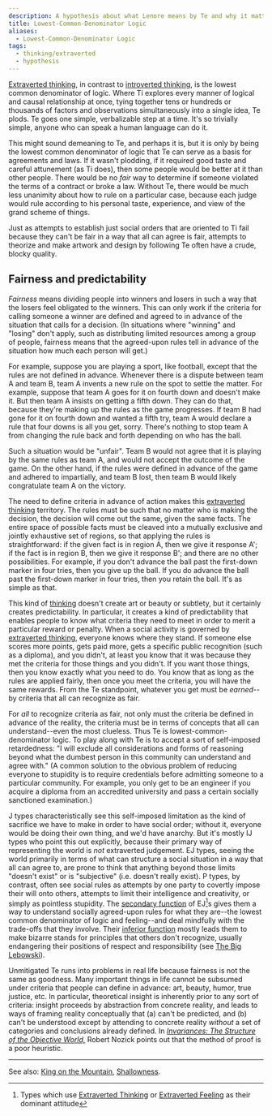 ```yaml
---
description: A hypothesis about what Lenore means by Te and why it matters
title: Lowest-Common-Denominator Logic
aliases:
  - Lowest-Common-Denominator Logic
tags:
  - thinking/extraverted
  - hypothesis
---
```


[Extraverted thinking](/wiki/function-attitude/attitudes/extraverted-thinking), in contrast to [introverted thinking](/wiki/function-attitude/attitudes/introverted-thinking), is the lowest common denominator of logic. Where Ti explores every manner of logical and causal relationship at once, tying together tens or hundreds or thousands of factors and observations simultaneously into a single idea, Te plods. Te goes one simple, verbalizable step at a time. It's so trivially simple, anyone who can speak a human language can do it.

This might sound demeaning to Te, and perhaps it is, but it is only by being the lowest common denominator of logic that Te can serve as a basis for agreements and laws. If it wasn't plodding, if it required good taste and careful attunement (as Ti does), then some people would be better at it than other people. There would be no _fair_ way to determine if someone violated the terms of a contract or broke a law. Without Te, there would be much less unanimity about how to rule on a particular case, because each judge would rule according to his personal taste, experience, and view of the grand scheme of things.

Just as attempts to establish just social orders that are oriented to Ti fail because they can't be fair in a way that all can agree is fair, attempts to theorize and make artwork and design by following Te often have a crude, blocky quality.

## Fairness and predictability

_Fairness_ means dividing people into winners and losers in such a way that the losers feel obligated to the winners. This can only work if the criteria for calling someone a winner are defined and agreed to in advance of the situation that calls for a decision. (In situations where "winning" and "losing" don't apply, such as distributing limited resources among a group of people, fairness means that the agreed-upon rules tell in advance of the situation how much each person will get.)

For example, suppose you are playing a sport, like football, except that the rules are not defined in advance. Whenever there is a dispute between team A and team B, team A invents a new rule on the spot to settle the matter. For example, suppose that team A goes for it on fourth down and doesn't make it. But then team A insists on getting a fifth down. They can do that, because they're making up the rules as the game progresses. If team B had gone for it on fourth down and wanted a fifth try, team A would declare a rule that four downs is all you get, sorry. There's nothing to stop team A from changing the rule back and forth depending on who has the ball.

Such a situation would be "unfair". Team B would not agree that it is playing by the same rules as team A, and would not accept the outcome of the game. On the other hand, if the rules were defined in advance of the game and adhered to impartially, and team B lost, then team B would likely congratulate team A on the victory.

The need to define criteria in advance of action makes this [extraverted thinking](/wiki/function-attitude/attitudes/extraverted-thinking) territory. The rules must be such that no matter who is making the decision, the decision will come out the same, given the same facts. The entire space of possible facts must be cleaved into a mutually exclusive and jointly exhaustive set of regions, so that applying the rules is straightforward: if the given fact is in region A, then we give it response A'; if the fact is in region B, then we give it response B'; and there are no other possibilities. For example, if you don't advance the ball past the first-down marker in four tries, then you give up the ball. If you do advance the ball past the first-down marker in four tries, then you retain the ball. It's as simple as that.

This kind of [thinking](/wiki/function-attitude/functions/thinking) doesn't create art or beauty or subtlety, but it certainly creates predictability. In particular, it creates a kind of predictability that enables people to know what criteria they need to meet in order to merit a particular reward or penalty. When a social activity is governed by [extraverted thinking](/wiki/function-attitude/attitudes/extraverted-thinking), everyone knows where they stand. If someone else scores more points, gets paid more, gets a specific public recognition (such as a diploma), and you didn't, at least you know that it was because they met the criteria for those things and you didn't. If you want those things, then you know exactly what you need to do. You know that as long as the rules are applied fairly, then once you meet the criteria, you will have the same rewards. From the Te standpoint, whatever you get must be _earned_--by criteria that all can recognize as fair.

For _all_ to recognize criteria as fair, not only must the criteria be defined in advance of the reality, the criteria must be in terms of concepts that all can understand--even the most clueless. Thus Te is lowest-common-denominator logic. To play along with Te is to accept a sort of self-imposed retardedness: "I will exclude all considerations and forms of reasoning beyond what the dumbest person in this community can understand and agree with." (A common solution to the obvious problem of reducing everyone to stupidity is to require credentials before admitting someone to a particular community. For example, you only get to be an engineer if you acquire a diploma from an accredited university and pass a certain socially sanctioned examination.)

J types characteristically see this self-imposed limitation as the kind of sacrifice we have to make in order to have social order; without it, everyone would be doing their own thing, and we'd have anarchy. But it's mostly IJ types who point this out explicitly, because their primary way of representing the world is _not_ extraverted judgement. EJ types, seeing the world primarily in terms of what can structure a social situation in a way that all can agree to, are prone to think that anything beyond those limits "doesn't exist" or is "subjective" (i.e. doesn't really exist). P types, by contrast, often see social rules as attempts by one party to covertly impose their will onto others, attempts to limit their intelligence and creativity, or simply as pointless stupidity. The [secondary function](/wiki/function-attitude/cognitive-stack/secondary-function) of EJ[^1]s gives them a way to understand socially agreed-upon rules for what they are--the lowest common denominator of logic and feeling--and deal mindfully with the trade-offs that they involve. Their [inferior function](/wiki/inferior-function) mostly leads them to make bizarre stands for principles that others don't recognize, usually endangering their positions of respect and responsibility (see [The Big Lebowski](https://web.archive.org/web/20080101085002/http://greenlightwiki.com/lenore-exegesis/The_Big_Lebowski)).

Unmitigated Te runs into problems in real life because fairness is not the same as goodness. Many important things in life cannot be subsumed under criteria that people can define in advance: art, beauty, humor, true justice, etc. In particular, theoretical insight is inherently prior to any sort of criteria: insight proceeds by abstraction from concrete reality, and leads to ways of framing reality conceptually that (a) can't be predicted, and (b) can't be understood except by attending to concrete reality _without_ a set of categories and conclusions already defined. In [_Invariances: The Structure of the Objective World,_](http://www.amazon.com/exec/obidos/tg/detail/-/0674006313/103-4692693-3047841?v=glance) Robert Nozick points out that the method of proof is a poor heuristic.

---

See also: [King on the Mountain](./king-on-the-mountain.md), [Shallowness](/wiki/shallowness).

[^1]: Types which use [Extraverted Thinking](../function-attitude/attitudes/extraverted-thinking.md) or [Extraverted Feeling](../function-attitude/attitudes/extraverted-feeling.md) as their dominant attitude

